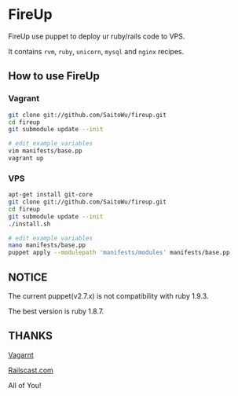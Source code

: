 # FireUp

FireUp use puppet to deploy ur ruby/rails code to VPS.

It contains `rvm`, `ruby`, `unicorn`, `mysql` and `nginx` recipes.

## How to use FireUp

### Vagrant

```bash
git clone git://github.com/SaitoWu/fireup.git
cd fireup
git submodule update --init

# edit example variables
vim manifests/base.pp
vagrant up
```

### VPS

```bash
apt-get install git-core
git clone git://github.com/SaitoWu/fireup.git
cd fireup
git submodule update --init
./install.sh

# edit example variables
nano manifests/base.pp
puppet apply --modulepath 'manifests/modules' manifests/base.pp
```

## NOTICE

The current puppet(v2.7.x) is not compatibility with ruby 1.9.3.

The best version is ruby 1.8.7.

## THANKS

[Vagarnt](http://vagrantup.com/)

[Railscast.com](http://railscasts.com/episodes/293-nginx-unicorn)

All of You!
